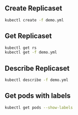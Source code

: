 ## Create Replicaset
```bash
kubectl create -f demo.yml
```

## Get Replicaset
```bash
kubectl get rs
kubectl get -f demo.yml
```

## Describe Replicaset
```bash
kubectl describe -f demo.yml
```

## Get pods with labels
```bash
kubectl get pods --show-labels
```
